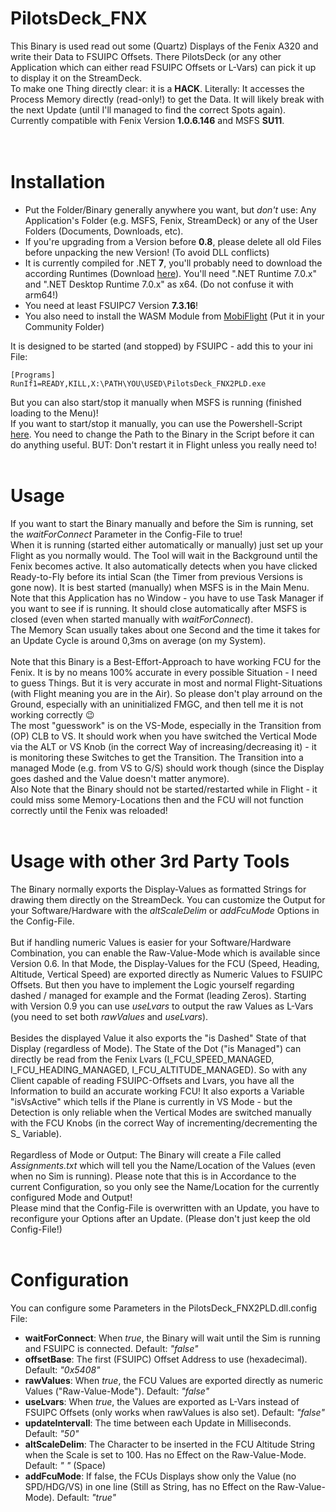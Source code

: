 # PilotsDeck_FNX
This Binary is used read out some (Quartz) Displays of the Fenix A320 and write their Data to FSUIPC Offsets. There PilotsDeck (or any other Application which can either read FSUIPC Offsets or L-Vars) can pick it up to display it on the StreamDeck.<br/>
To make one Thing directly clear: it is a **HACK**. Literally: It accesses the Process Memory directly (read-only!) to get the Data. It will likely break with the next Update (until I'll managed to find the correct Spots again).<br/>Currently compatible with Fenix Version **1.0.6.146** and MSFS **SU11**.<br/>
<br/><br/>

# Installation
- Put the Folder/Binary generally anywhere you want, but *don't* use: Any Application's Folder (e.g. MSFS, Fenix, StreamDeck) or any of the User Folders (Documents, Downloads, etc).
- If you're upgrading from a Version before **0.8**, please delete all old Files before unpacking the new Version! (To avoid DLL conflicts)
- It is currently compiled for .NET **7**, you'll probably need to download the according Runtimes (Download [here](https://dotnet.microsoft.com/en-us/download/dotnet/7.0)). You'll need ".NET Runtime 7.0.x" and ".NET Desktop Runtime 7.0.x" as x64. (Do not confuse it with arm64!)
- You need at least FSUIPC7 Version **7.3.16**!
- You also need to install the WASM Module from [MobiFlight](https://github.com/MobiFlight/MobiFlight-WASM-Module/releases) (Put it in your Community Folder)

It is designed to be started (and stopped) by FSUIPC - add this to your ini File:
```
[Programs]
RunIf1=READY,KILL,X:\PATH\YOU\USED\PilotsDeck_FNX2PLD.exe
```
But you can also start/stop it manually when MSFS is running (finished loading to the Menu)!<br/>
If you want to start/stop it manually, you can use the Powershell-Script [here](https://github.com/Fragtality/PilotsDeck_FNX/blob/master/Restart-PilotsDeckFNX.ps1). You need to change the Path to the Binary in the Script before it can do anything useful. BUT: Don't restart it in Flight unless you really need to!
<br/><br/>

# Usage
If you want to start the Binary manually and before the Sim is running, set the *waitForConnect* Parameter in the Config-File to true!<br/>
When it is running (started either automatically or manually) just set up your Flight as you normally would. The Tool will wait in the Background until the Fenix becomes active. It also automatically detects when you have clicked Ready-to-Fly before its intial Scan (the Timer from previous Versions is gone now). It is best started (manually) when MSFS is in the Main Menu.<br/>
Note that this Application has no Window - you have to use Task Manager if you want to see if is running. It should close automatically after MSFS is closed (even when started manually with *waitForConnect*).<br/>
The Memory Scan usually takes about one Second and the time it takes for an Update Cycle is around 0,3ms on average (on my System).<br/><br/>
Note that this Binary is a Best-Effort-Approach to have working FCU for the Fenix. It is by no means 100% accurate in every possible Situation - I need to guess Things. But it is very accurate in most and normal Flight-Situations (with Flight meaning you are in the Air). So please don't play arround on the Ground, especially with an uninitialized FMGC, and then tell me it is not working correctly :wink:<br/>
The most "guesswork" is on the VS-Mode, especially in the Transition from (OP) CLB to VS. It should work when you have switched the Vertical Mode via the ALT or VS Knob (in the correct Way of increasing/decreasing it) - it is monitoring these Switches to get the Transition. The Transition into a managed Mode (e.g. from VS to G/S) should work though (since the Display goes dashed and the Value doesn't matter anymore).<br/>
Also Note that the Binary should not be started/restarted while in Flight - it could miss some Memory-Locations then and the FCU will not function correctly until the Fenix was reloaded!
<br/><br/>

# Usage with other 3rd Party Tools
The Binary normally exports the Display-Values as formatted Strings for drawing them directly on the StreamDeck. You can customize the Output for your Software/Hardware with the *altScaleDelim* or *addFcuMode* Options in the Config-File.<br/><br/>
But if handling numeric Values is easier for your Software/Hardware Combination, you can enable the Raw-Value-Mode which is available since Version 0.6. In that Mode, the Display-Values for the FCU (Speed, Heading, Altitude, Vertical Speed) are exported directly as Numeric Values to FSUIPC Offsets. But then you have to implement the Logic yourself regarding dashed / managed for example and the Format (leading Zeros). Starting with Version 0.9 you can use *useLvars* to output the raw Values as L-Vars (you need to set both *rawValues* and *useLvars*).<br/><br/>
Besides the displayed Value it also exports the "is Dashed" State of that Display (regardless of Mode). The State of the Dot ("is Managed") can directly be read from the Fenix Lvars (I_FCU_SPEED_MANAGED, I_FCU_HEADING_MANAGED, I_FCU_ALTITUDE_MANAGED). So with any Client capable of reading FSUIPC-Offsets and Lvars, you have all the Information to build an accurate working FCU! It also exports a Variable "isVsActive" which tells if the Plane is currently in VS Mode - but the Detection is only reliable when the Vertical Modes are switched manually with the FCU Knobs (in the correct Way of incrementing/decrementing the S_ Variable).<br/><br/>
Regardless of Mode or Output: The Binary will create a File called *Assignments.txt* which will tell you the Name/Location of the Values (even when no Sim is running). Please note that this is in Accordance to the current Configuration, so you only see the Name/Location for the currently configured Mode and Output!<br/>
Please mind that the Config-File is overwritten with an Update, you have to reconfigure your Options after an Update. (Please don't just keep the old Config-File!)
<br/><br/>

# Configuration
You can configure some Parameters in the PilotsDeck_FNX2PLD.dll.config File:
- **waitForConnect**: When *true*, the Binary will wait until the Sim is running and FSUIPC is connected. Default: *"false"*
- **offsetBase**: The first (FSUIPC) Offset Address to use (hexadecimal). Default: *"0x5408"*
- **rawValues**: When *true*, the FCU Values are exported directly as numeric Values ("Raw-Value-Mode"). Default: *"false"*
- **useLvars**: When *true*, the Values are exported as L-Vars instead of FSUIPC Offsets (only works when rawValues is also set). Default: *"false"*
- **updateIntervall**: The time between each Update in Milliseconds. Default: *"50"*
- **altScaleDelim**: The Character to be inserted in the FCU Altitude String when the Scale is set to 100. Has no Effect on the Raw-Value-Mode. Default: *" "* (Space)
- **addFcuMode**: If false, the FCUs Displays show only the Value (no SPD/HDG/VS) in one line (Still as String, has no Effect on the Raw-Value-Mode). Default: *"true"*

